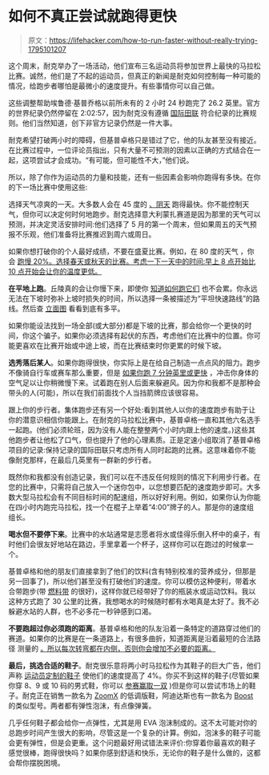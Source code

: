 # 如何不真正尝试就跑得更快

> 原文：<https://lifehacker.com/how-to-run-faster-without-really-trying-1795101207>

这个周末，耐克举办了一场活动，他们宣布三名运动员将参加世界上最快的马拉松比赛。诚然，他们是了不起的运动员，但真正的新闻是耐克如何控制每一种可能的情况，给跑步者哪怕是最微小的速度提升。有些事情你可以自己做。



这些调整帮助埃鲁德·基普乔格以前所未有的 2 小时 24 秒跑完了 26.2 英里。官方的世界纪录仍然停留在 2:02:57，因为耐克没有遵循 [国际田联](https://www.iaaf.org/home) 符合纪录的比赛规则。他们当然知道，创下非官方记录仍然是一件大事。

耐克希望打破两小时的障碍，但基普卓格只是错过了它，他的队友甚至没有接近。在比赛过程中，一位评论员指出，只有大量不可预测的因素以正确的方式结合在一起，这项尝试才会成功。“有可能，但可能性不大，”他们说。

所以，除了你作为运动员的力量和技能，还有一些因素会影响你跑得有多快。在你的下一场比赛中使用这些:

选择天气凉爽的一天。大多数人会在 45 度的 [、阴天](http://vitals.lifehacker.com/run-on-45-degree-days-for-your-best-performance-1700443538) 跑得最快。你不能控制天气，但你可以决定何时何地跑步。耐克选择意大利蒙扎赛道是因为那里的天气可以预测，并决定灵活安排时间:他们选择了 5 月的第一个周末，但如果周五的天气预报不乐观，他们准备将比赛推迟到周六或周日。

如果你想打破你的个人最好成绩，不要在盛夏比赛。例如，在 80 度的天气 ，你会 [跑慢 20%。选择春天或秋天的比赛。考虑一下一天中的时间:早上 8 点开始比 10 点开始会让你的温度更低。](http://vitals.lifehacker.com/here-s-how-much-slower-you-run-in-the-heat-1782687837)

**在平地上跑**。丘陵真的会让你慢下来，即使你 [知道如何跑它们](http://vitals.lifehacker.com/how-to-run-hills-without-crushing-your-confidence-1783126331) 也不会累。你永远无法在下坡时弥补上坡时损失的时间，所以选择一条被描述为“平坦快速路线”的路线。然后查 [立面图](http://www.runnersworld.com/ask-coach-jenny/how-to-read-race-elevation-maps) 看看到底有多平。

如果你能设法找到一场全部(或大部分)都是下坡的比赛，那会给你一个更快的时间，你这个骗子。如果你必须选择有起伏的东西，考虑他们在比赛中的位置。你可能更喜欢在比赛开始或中途上坡，而在比赛结束时你更累的时候下坡。

**选秀落后某人**。如果你跑得很快，你实际上是在给自己制造一点点风的阻力。跑步不像骑自行车或赛车那么重要，但是 [如果你跑 7 分钟英里或更快](http://vitals.lifehacker.com/treadmill-physics-why-an-indoor-run-isnt-cheating-1686290976) ，冲击你身体的空气足以让你稍微慢下来。试着跑在别人后面来躲避风。因为你和我都不是那种会带头的人(可能)，所以在我们前面找个人当挡箭牌应该很容易。

跟上你的步行者。集体跑步还有另一个好处:看到其他人以你的速度跑步有助于让你的潜意识相信你能跟上。在耐克的马拉松比赛中，基普卓格一直和其他六名选手一起跑。(他们必须轮班，因为没有人能在整整两个小时内跟上他的速度。)这些其他跑步者让他松了口气，但也提升了他的心理素质。正是定速小组取消了基普卓格项目的记录:保持记录的国际田联只考虑所有人同时起跑的比赛。这意味着你不能像耐克那样，在最后几英里有一群新的步行者。

既然你和我都没有创造记录，我们可以在不违反任何规则的情况下利用步行者。在您的比赛中，只需将自己放入一个迷你包中，以您想要匹配的速度跑步即可。大多数大型马拉松会有不同目标时间的配速组，所以好好利用。例如，如果你认为你能在四小时内跑完马拉松，找一个在棍子上举着“4:00”牌子的人。那是你的速度组组长。

**喝水但不要停下来**。比赛中的水站通常是志愿者将水或佳得乐倒入杯中的桌子，有时他们会很友好地站在路边，手里拿着一个杯子，这样你可以在跑过的时候拿一个。

基普卓格和他的朋友们直接拿到了他们的饮料(含有特别校准的营养成分，但那是另一回事了)，所以他们甚至没有打破他们的速度。你可以模仿这种便利，带着水合带跑步(带 [燃料带](https://fuelbelt.com/) 的很好)，这样你就已经带好了你的瓶装水或运动饮料。我以这种方式跑了 30 公里的比赛，我想喝水的时候随时都有水喝真是太好了。我不必躲避水站的人群，也不必多花一秒钟感到口渴。

**不要跑超过你必须跑的距离**。基普卓格和他的队友沿着一条特定的道路穿过他们的赛道。如果你的比赛是在一条道路上，有很多曲折，知道距离是沿着最短的合法路径 测量的 [。所以每次转弯都在内侧，否则你会增加不必要的距离。](http://vitals.lifehacker.com/run-the-true-race-distance-by-following-the-shortest-pa-1706982682)

**最后，挑选合适的鞋子**。耐克很乐意将两小时马拉松作为其鞋子的巨大广告，他们声称 [运动员定制的鞋子](https://www.wired.com/2017/03/nikes-controversial-new-shoes-made-run-faster/) 使他们的速度提高了 4%。你买不到这样的鞋子(尽管如果你穿 8、9 或 10 码的男式鞋，你可以 [参赛赢取一双](http://www.nicekicks.com/nike-zoomx-vaporfly-elite-breaking2-release/) )但是你可以尝试市场上的鞋子。耐克正在销售一款名为 [ZoomX](http://www.gq.com/story/nike-zoomx-adidas-boost-sneaker-sole) 的低调版鞋，阿迪达斯也有一款名为 [Boost](http://www.adidas.com/us/boost) 的类似型号。两者都有弹性泡沫，有点像弹簧。

几乎任何鞋子都会给你一点弹性，尤其是用 EVA 泡沫制成的。这不太可能对你的总跑步时间产生很大的影响，尽管这是一个复杂的计算。例如，泡沫多的鞋子可能会更有弹性，但是会更重。这个问题最好用试错法来评价:你穿着你最喜欢的鞋子感觉很棒，跑得很快吗？如果你感到舒适和快乐，无论你的鞋子是什么做的，这都会帮你摆脱困境。